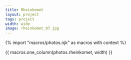 ```yaml
---
title: Rheinkomet
layout: project
tags: project
width: wide
image: rheinkomet_07.jpg
---
```


{% import "macros/photos.njk" as macros with context %}

{{ macros.one_column(photos.rheinkomet, width) }}
